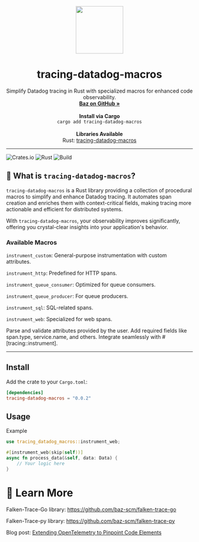 <div align="center">
   <img align="center" width="128px" src="https://avatars.githubusercontent.com/u/140384842?s=200&v=4" />
   <h1 align="center"><b>tracing-datadog-macros</b></h1>
   <p align="center">
      Simplify Datadog tracing in Rust with specialized macros for enhanced code observability.
      <br />
      <a href="https://github.com/baz-scm/"><strong>Baz on GitHub »</strong></a>
      <br />
      <br />
      <b>Install via Cargo</b>
      <br />
      <code>cargo add tracing-datadog-macros</code>
      <br />
      <br />
      <b>Libraries Available</b>
      <br />
      Rust: <a href="https://github.com/baz-scm/tracing-datadog-macros">tracing-datadog-macros</a>
   </p>
</div>

---

![Crates.io](https://img.shields.io/crates/v/tracing-datadog-macros) 
![Rust](https://img.shields.io/badge/rust-2021-blue)
![Build](https://github.com/baz-scm/tracing-datadog-macros/workflows/Build/badge.svg)

## 🚀 What is `tracing-datadog-macros`?

`tracing-datadog-macros` is a Rust library providing a collection of procedural macros to simplify and enhance Datadog tracing. It automates span creation and enriches them with context-critical fields, making tracing more actionable and efficient for distributed systems.

With `tracing-datadog-macros`, your observability improves significantly, offering you crystal-clear insights into your application's behavior.

### Available Macros

`instrument_custom`: General-purpose instrumentation with custom attributes.

`instrument_http`: Predefined for HTTP spans.

`instrument_queue_consumer`: Optimized for queue consumers.

`instrument_queue_producer`: For queue producers.

`instrument_sql`: SQL-related spans.

`instrument_web`: Specialized for web spans.

Parse and validate attributes provided by the user.
Add required fields like span.type, service.name, and others.
Integrate seamlessly with #[tracing::instrument].


---
## Install

Add the crate to your `Cargo.toml`:

```toml
[dependencies]
tracing-datadog-macros = "0.0.2"
```

## Usage
Example
```rust
use tracing_datadog_macros::instrument_web;

#[instrument_web(skip(self))]
async fn process_data(&self, data: Data) {
    // Your logic here
}
```

# 🔗 Learn More
Falken-Trace-Go library: https://github.com/baz-scm/falken-trace-go

Falken-Trace-py library: https://github.com/baz-scm/falken-trace-py

Blog post: [Extending OpenTelemetry to Pinpoint Code Elements](https://baz.co/resources/extending-opentelemetry-to-pinpoint-code-elements-our-journey-to-close-the-gap)
